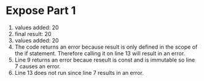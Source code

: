 # Expose Part 1

1. values added: 20
2. final result: 20
3. values added: 20
4. The code returns an error because result is only defined in the scope of the if statement. Therefore calling it on line 13 will result in an error.
5. Line 9 returns an error becaue reseult is const and is immutable so line 7 causes an error.
6. Line 13 does not run since line 7 results in an error.
